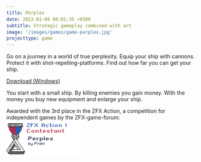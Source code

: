 ```yaml
---
title: Perplex
date: 2022-01-09 08:01:35 +0300
subtitle: Strategic gameplay combined with art
image: '/images/games/game-perplex.jpg'
projecttype: game
---
```


Go on a journey in a world of true perplexity. Equip your ship with cannons. Protect it with shot-repelling-platforms. Find out how far you can get your ship.

[Download (Windows)](/downloads/PerplexV1.1.zip)

You start with a small ship. By killing enemies you gain money. With the money you buy new equipment and enlarge your ship.

Awarded with the 3rd place in the ZFX Action, a competition for independent games by the ZFX-game-forum:<br>
<img src="/images/games/game-perplex-award.png">
